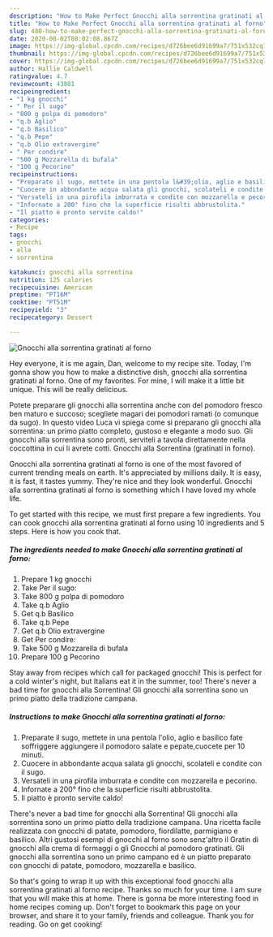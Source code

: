 ```yaml
---
description: "How to Make Perfect Gnocchi alla sorrentina gratinati al forno"
title: "How to Make Perfect Gnocchi alla sorrentina gratinati al forno"
slug: 480-how-to-make-perfect-gnocchi-alla-sorrentina-gratinati-al-forno
date: 2020-08-02T08:02:08.867Z
image: https://img-global.cpcdn.com/recipes/d726bee6d91699a7/751x532cq70/gnocchi-alla-sorrentina-gratinati-al-forno-recipe-main-photo.jpg
thumbnail: https://img-global.cpcdn.com/recipes/d726bee6d91699a7/751x532cq70/gnocchi-alla-sorrentina-gratinati-al-forno-recipe-main-photo.jpg
cover: https://img-global.cpcdn.com/recipes/d726bee6d91699a7/751x532cq70/gnocchi-alla-sorrentina-gratinati-al-forno-recipe-main-photo.jpg
author: Hallie Caldwell
ratingvalue: 4.7
reviewcount: 43881
recipeingredient:
- "1 kg gnocchi"
- " Per il sugo"
- "800 g polpa di pomodoro"
- "q.b Aglio"
- "q.b Basilico"
- "q.b Pepe"
- "q.b Olio extravergine"
- " Per condire"
- "500 g Mozzarella di bufala"
- "100 g Pecorino"
recipeinstructions:
- "Preparate il sugo, mettete in una pentola l&#39;olio, aglio e basilico fate soffriggere aggiungere il pomodoro salate e pepate,cuocete per 10 minuti."
- "Cuocere in abbondante acqua salata gli gnocchi, scolateli e condite con il sugo."
- "Versateli in una pirofila imburrata e condite con mozzarella e pecorino."
- "Infornate a 200° fino che la superficie risulti abbrustolita."
- "Il piatto è pronto servite caldo!"
categories:
- Recipe
tags:
- gnocchi
- alla
- sorrentina

katakunci: gnocchi alla sorrentina 
nutrition: 125 calories
recipecuisine: American
preptime: "PT16M"
cooktime: "PT51M"
recipeyield: "3"
recipecategory: Dessert

---
```



![Gnocchi alla sorrentina gratinati al forno](https://img-global.cpcdn.com/recipes/d726bee6d91699a7/751x532cq70/gnocchi-alla-sorrentina-gratinati-al-forno-recipe-main-photo.jpg)

Hey everyone, it is me again, Dan, welcome to my recipe site. Today, I'm gonna show you how to make a distinctive dish, gnocchi alla sorrentina gratinati al forno. One of my favorites. For mine, I will make it a little bit unique. This will be really delicious.

Potete preparare gli gnocchi alla sorrentina anche con del pomodoro fresco ben maturo e succoso; scegliete magari dei pomodori ramati (o comunque da sugo). In questo video Luca vi spiega come si preparano gli gnocchi alla sorrentina: un primo piatto completo, gustoso e elegante a modo suo. Gli gnocchi alla sorrentina sono pronti, serviteli a tavola direttamente nella coccottina in cui li avrete cotti. Gnocchi alla Sorrentina (gratinati in forno).

Gnocchi alla sorrentina gratinati al forno is one of the most favored of current trending meals on earth. It's appreciated by millions daily. It is easy, it is fast, it tastes yummy. They're nice and they look wonderful. Gnocchi alla sorrentina gratinati al forno is something which I have loved my whole life.


To get started with this recipe, we must first prepare a few ingredients. You can cook gnocchi alla sorrentina gratinati al forno using 10 ingredients and 5 steps. Here is how you cook that.

<!--inarticleads1-->

##### The ingredients needed to make Gnocchi alla sorrentina gratinati al forno:

1. Prepare 1 kg gnocchi
1. Take  Per il sugo:
1. Take 800 g polpa di pomodoro
1. Take q.b Aglio
1. Get q.b Basilico
1. Take q.b Pepe
1. Get q.b Olio extravergine
1. Get  Per condire:
1. Take 500 g Mozzarella di bufala
1. Prepare 100 g Pecorino


Stay away from recipes which call for packaged gnocchi! This is perfect for a cold winter&#39;s night, but Italians eat it in the summer, too! There&#39;s never a bad time for gnocchi alla Sorrentina! Gli gnocchi alla sorrentina sono un primo piatto della tradizione campana. 

<!--inarticleads2-->

##### Instructions to make Gnocchi alla sorrentina gratinati al forno:

1. Preparate il sugo, mettete in una pentola l&#39;olio, aglio e basilico fate soffriggere aggiungere il pomodoro salate e pepate,cuocete per 10 minuti.
1. Cuocere in abbondante acqua salata gli gnocchi, scolateli e condite con il sugo.
1. Versateli in una pirofila imburrata e condite con mozzarella e pecorino.
1. Infornate a 200° fino che la superficie risulti abbrustolita.
1. Il piatto è pronto servite caldo!


There&#39;s never a bad time for gnocchi alla Sorrentina! Gli gnocchi alla sorrentina sono un primo piatto della tradizione campana. Una ricetta facile realizzata con gnocchi di patate, pomodoro, fiordilatte, parmigiano e basilico. Altri gustosi esempi di gnocchi al forno sono senz&#39;altro il Gratin di gnocchi alla crema di formaggi o gli Gnocchi al pomodoro gratinati. Gli gnocchi alla sorrentina sono un primo campano ed è un piatto preparato con gnocchi di patate, pomodoro, mozzarella e basilico. 

So that's going to wrap it up with this exceptional food gnocchi alla sorrentina gratinati al forno recipe. Thanks so much for your time. I am sure that you will make this at home. There is gonna be more interesting food in home recipes coming up. Don't forget to bookmark this page on your browser, and share it to your family, friends and colleague. Thank you for reading. Go on get cooking!
